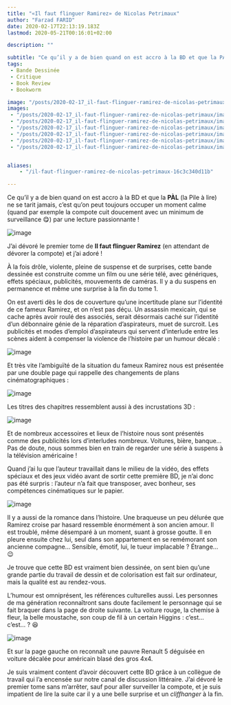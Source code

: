 ```yaml
---
title: "«Il faut flinguer Ramirez» de Nicolas Petrimaux"
author: "Farzad FARID"
date: 2020-02-17T22:13:19.183Z
lastmod: 2020-05-21T00:16:01+02:00

description: ""

subtitle: "Ce qu’il y a de bien quand on est accro à la BD et que la PÀL (la Pile à lire) ne se tarit jamais, c’est qu’on peut toujours occuper un…"
tags:
 - Bande Dessinée
 - Critique
 - Book Review
 - Bookworm

image: "/posts/2020-02-17_il-faut-flinguer-ramirez-de-nicolas-petrimaux/images/1.jpeg" 
images:
 - "/posts/2020-02-17_il-faut-flinguer-ramirez-de-nicolas-petrimaux/images/1.jpeg"
 - "/posts/2020-02-17_il-faut-flinguer-ramirez-de-nicolas-petrimaux/images/2.jpeg"
 - "/posts/2020-02-17_il-faut-flinguer-ramirez-de-nicolas-petrimaux/images/3.jpeg"
 - "/posts/2020-02-17_il-faut-flinguer-ramirez-de-nicolas-petrimaux/images/4.jpeg"
 - "/posts/2020-02-17_il-faut-flinguer-ramirez-de-nicolas-petrimaux/images/5.jpeg"
 - "/posts/2020-02-17_il-faut-flinguer-ramirez-de-nicolas-petrimaux/images/6.jpeg"


aliases:
    - "/il-faut-flinguer-ramirez-de-nicolas-petrimaux-16c3c340d11b"

---
```


Ce
 qu’il y a de bien quand on est accro à la BD et que la **PÀL** (la Pile à lire) ne se tarit jamais, c’est qu’on peut toujours occuper un moment calme (quand par exemple la compote cuit doucement avec un minimum de surveillance 😋) par une lecture passionnante !




![image](/posts/2020-02-17_il-faut-flinguer-ramirez-de-nicolas-petrimaux/images/1.jpeg#layoutTextWidth)



J’ai dévoré le premier tome de **Il faut flinguer Ramirez** (en attendant de dévorer la compote) et j’ai adoré !

À la fois drôle, violente, pleine de suspense et de surprises, cette bande dessinée est construite comme un film ou une série télé, avec génériques, effets spéciaux, publicités, mouvements de caméras. Il y a du suspens en permanence et même une surprise à la fin du tome 1.

On est averti dès le dos de couverture qu’une incertitude plane sur l’identité de ce fameux Ramirez, et on n’est pas déçu. Un assassin mexicain, qui se cache après avoir roulé des associés, serait désormais caché sur l’identité d’un débonnaire génie de la réparation d’aspirateurs, muet de surcroit. Les publicités et modes d’emploi d’aspirateurs qui servent d’interlude entre les scènes aident à compenser la violence de l’histoire par un humour décalé :




![image](/posts/2020-02-17_il-faut-flinguer-ramirez-de-nicolas-petrimaux/images/2.jpeg#layoutTextWidth)



Et très vite l’ambiguïté de la situation du fameux Ramirez nous est présentée par une double page qui rappelle des changements de plans cinématographiques :




![image](/posts/2020-02-17_il-faut-flinguer-ramirez-de-nicolas-petrimaux/images/3.jpeg#layoutTextWidth)



Les titres des chapitres ressemblent aussi à des incrustations 3D :




![image](/posts/2020-02-17_il-faut-flinguer-ramirez-de-nicolas-petrimaux/images/4.jpeg#layoutTextWidth)



Et de nombreux accessoires et lieux de l’histoire nous sont présentés comme des publicités lors d’interludes nombreux. Voitures, bière, banque… Pas de doute, nous sommes bien en train de regarder une série à suspens à la télévision américaine !

Quand j’ai lu que l’auteur travaillait dans le milieu de la vidéo, des effets spéciaux et des jeux vidéo avant de sortir cette première BD, je n’ai donc pas été surpris : l’auteur n’a fait que transposer, avec bonheur, ses compétences cinématiques sur le papier.




![image](/posts/2020-02-17_il-faut-flinguer-ramirez-de-nicolas-petrimaux/images/5.jpeg#layoutTextWidth)



Il y a aussi de la romance dans l’histoire. Une braqueuse un peu délurée que Ramirez croise par hasard ressemble énormément à son ancien amour. Il est troublé, même désemparé à un moment, suant à grosse goutte. Il en pleure ensuite chez lui, seul dans son appartement en se remémorant son ancienne compagne… Sensible, émotif, lui, le tueur implacable ? Étrange… 😉

Je trouve que cette BD est vraiment bien dessinée, on sent bien qu’une grande partie du travail de dessin et de colorisation est fait sur ordinateur, mais la qualité est au rendez-vous.

L’humour est omniprésent, les références culturelles aussi. Les personnes de ma génération reconnaîtront sans doute facilement le personnage qui se fait braquer dans la page de droite suivante. La voiture rouge, la chemise à fleur, la belle moustache, son coup de fil à un certain Higgins : c’est… c’est… ? 😆




![image](/posts/2020-02-17_il-faut-flinguer-ramirez-de-nicolas-petrimaux/images/6.jpeg#layoutTextWidth)



Et sur la page gauche on reconnaît une pauvre Renault 5 déguisée en voiture décalée pour américain blasé des gros 4x4.

Je suis vraiment content d’avoir découvert cette BD grâce à un collègue de travail qui l’a encensée sur notre canal de discussion littéraire. J’ai dévoré le premier tome sans m’arrêter, sauf pour aller surveiller la compote, et je suis impatient de lire la suite car il y a une belle surprise et un _cliffhanger_ à la fin.
